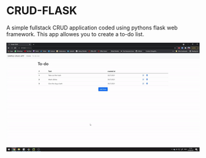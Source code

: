# CRUD-FLASK
A simple fullstack CRUD application coded using pythons flask web framework. This app allowes you to create a to-do list.

![Alt Text](imgs/CRUD_APP_ALL.gif)

